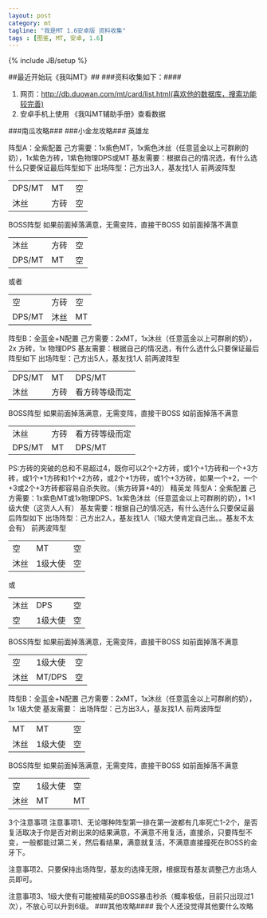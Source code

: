 ```yaml
---
layout: post
category: mt
tagline: "我是MT 1.6安卓版 资料收集"
tags : [图鉴, MT, 安卓, 1.6]
---
```

{% include JB/setup %}

##最近开始玩《我叫MT》##
###资料收集如下：####
1. 网页：http://db.duowan.com/mt/card/list.html(喜欢他的数据库，搜索功能较完善)
2. 安卓手机上使用 《我叫MT辅助手册》查看数据

###南瓜攻略###
###小金龙攻略###
英雄龙
 

阵型A：全紫配置
己方需要：1x紫色MT，1x紫色沐丝（任意蓝金以上可群刷的奶），1x紫色方砖，1紫色物理DPS或MT
基友需要：根据自己的情况选，有什么选什么只要保证最后阵型如下
出场阵型：己方出3人，基友找1人
前两波阵型

<table class="table table-bordered table-striped table-condensed">
	<tr>
		<td>DPS/MT</td>
		<td>MT</td>
		<td>空</td>
	</tr>
	<tr>
		<td>沐丝</td>
		<td>方砖</td>
		<td>空</td>
	</tr>
</table>
BOSS阵型
如果前面掉落满意，无需变阵，直接干BOSS
如前面掉落不满意
<table class="table table-bordered table-striped table-condensed">
	<tr>
		<td>沐丝</td>
		<td>方砖</td>
		<td>空</td>
	</tr>
	<tr>
		<td>DPS/MT</td>
		<td>MT</td>
		<td>空</td>
	</tr>
</table>
或者
<table class="table table-bordered table-striped table-condensed">
	<tr>
		<td>空</td>
		<td>方砖</td>
		<td>空</td>
	</tr>
	<tr>
		<td>DPS/MT</td>
		<td>沐丝</td>
		<td>MT</td>
	</tr>
</table>
阵型B：全蓝金+N配置
己方需要：2xMT，1x沐丝（任意蓝金以上可群刷的奶），2x 方砖，1x 物理DPS
基友需要：根据自己的情况选，有什么选什么只要保证最后阵型如下
出场阵型：己方出5人，基友找1人
前两波阵型
<table class="table table-bordered table-striped table-condensed">
	<tr>
		<td>DPS/MT</td>
		<td>MT</td>
		<td>DPS/MT</td>
	</tr>
	<tr>
		<td>沐丝</td>
		<td>方砖</td>
		<td>看方砖等级而定</td>
	</tr>
</table>
BOSS阵型
如果前面掉落满意，无需变阵，直接干BOSS
如前面掉落不满意
<table class="table table-bordered table-striped table-condensed">
	<tr>
		<td>沐丝</td>
		<td>方砖</td>
		<td>看方砖等级而定</td>
	</tr>
	<tr>
		<td>DPS/MT</td>
		<td>MT</td>
		<td>DPS/MT</td>
	</tr>
</table>
PS:方砖的突破的总和不易超过4，既你可以2个+2方砖，或1个+1方砖和一个+3方砖，或1个+1方砖和1个+2方砖，或2个+1方砖，或1个+3方砖，如果一个+2，一个+3或2个+3方砖都容易自杀失败。（紫方砖算+4的）
精英龙
阵型A：全紫配置
己方需要：1x紫色MT或1x物理DPS、1x紫色沐丝（任意蓝金以上可群刷的奶），1×1级大使（这货人人有）
基友需要：根据自己的情况选，有什么选什么只要保证最后阵型如下
出场阵型：己方出2人，基友找1人（1级大使肯定自己出。。基友不太会有）
前两波阵型
<table class="table table-bordered table-striped table-condensed">
	<tr>
		<td>空</td>
		<td>MT</td>
		<td>空</td>
	</tr>
	<tr>
		<td>沐丝</td>
		<td>1级大使</td>
		<td>空</td>
	</tr>
</table>
或
<table class="table table-bordered table-striped table-condensed">
	<tr>
		<td>沐丝</td>
		<td>DPS</td>
		<td>空</td>
	</tr>
	<tr>
		<td>空</td>
		<td>1级大使</td>
		<td>空</td>
	</tr>
</table>
BOSS阵型
如果前面掉落满意，无需变阵，直接干BOSS
如前面掉落不满意
<table class="table table-bordered table-striped table-condensed">
	<tr>
		<td>空</td>
		<td>1级大使</td>
		<td>空</td>
	</tr>
	<tr>
		<td>沐丝</td>
		<td>MT/DPS</td>
		<td>空</td>
	</tr>
</table>
阵型B：全蓝金+N配置
己方需要：2xMT，1x沐丝（任意蓝金以上可群刷的奶），1x 1级大使
基友需要：
出场阵型：己方出3人，基友找1人
前两波阵型
<table class="table table-bordered table-striped table-condensed">
	<tr>
		<td>MT</td>
		<td>MT</td>
		<td>空</td>
	</tr>
	<tr>
		<td>沐丝</td>
		<td>1级大使</td>
		<td>空</td>
	</tr>
</table>
BOSS阵型
如果前面掉落满意，无需变阵，直接干BOSS
如前面掉落不满意
<table class="table table-bordered table-striped table-condensed">
	<tr>
		<td>空</td>
		<td>1级大使</td>
		<td>空</td>
	</tr>
	<tr>
		<td>沐丝</td>
		<td>MT</td>
		<td>MT</td>
	</tr>
</table>
3个注意事项
注意事项1、无论哪种阵型第一排在第一波都有几率死亡1-2个，是否复活取决于你是否对刷出来的结果满意，不满意不用复活，直接杀，只要阵型不变，一般都能过第二关，然后看结果，满意就复活，不满意直接撞死在BOSS的金牙下。
 

注意事项2、只要保持出场阵型，基友的选择无限，根据现有基友调整己方出场人员即可。
 

注意事项3、1级大使有可能被精英的BOSS暴击秒杀（概率极低，目前只出现过1次），不放心可以升到6级。
###其他攻略####
我个人还没觉得其他要什么攻略